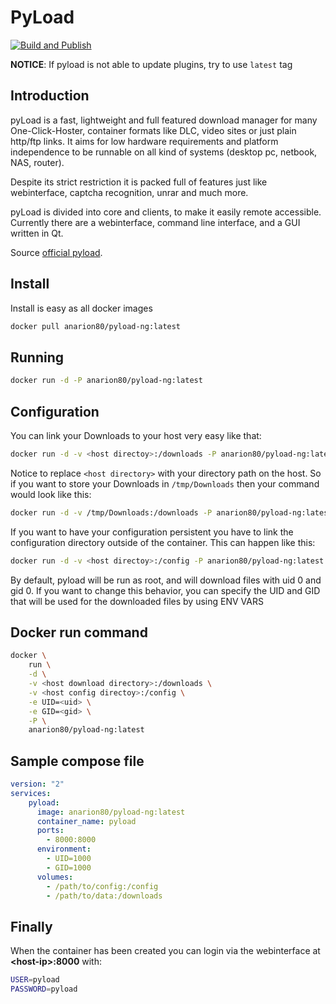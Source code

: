 PyLoad
=========

[![Build and Publish](https://github.com/anarion80/docker-pyload-ng/actions/workflows/build-and-publish.yml/badge.svg)](https://github.com/anarion80/docker-pyload-ng/actions/workflows/build-and-publish.yml)

**NOTICE**: If pyload is not able to update plugins, try to use `latest` tag

Introduction
----

pyLoad is a fast, lightweight and full featured download manager for many One-Click-Hoster, container formats like DLC, video sites or just plain http/ftp links. It aims for low hardware requirements and platform independence to be runnable on all kind of systems (desktop pc, netbook, NAS, router).

Despite its strict restriction it is packed full of features just like webinterface, captcha recognition, unrar and much more.

pyLoad is divided into core and clients, to make it easily remote accessible. Currently there are a webinterface, command line interface, and a GUI written in Qt.

Source [official pyload](https://pyload.net/).

Install
----

Install is easy as all docker images

```sh
docker pull anarion80/pyload-ng:latest
```

Running
----

```sh
docker run -d -P anarion80/pyload-ng:latest
```

Configuration
----

You can link your Downloads to your host very easy like that:

```sh
docker run -d -v <host directoy>:/downloads -P anarion80/pyload-ng:latest
```

Notice to replace ```<host directory>``` with your directory path on the host. So if you want to store your Downloads in ```/tmp/Downloads``` then your command would look like this:

```sh
docker run -d -v /tmp/Downloads:/downloads -P anarion80/pyload-ng:latest
```

If you want to have your configuration persistent you have to link the configuration directory outside of the container. This can happen like this:

```sh
docker run -d -v <host directoy>:/config -P anarion80/pyload-ng:latest
```

By default, pyload will be run as root, and will download files with uid 0 and gid 0. If you want to change this behavior, you can specify the UID and GID that will be used for the downloaded files by using ENV VARS

Docker run command
-----

```sh
docker \
    run \
    -d \
    -v <host download directory>:/downloads \
    -v <host config directoy>:/config \
    -e UID=<uid> \
    -e GID=<gid> \
    -P \
    anarion80/pyload-ng:latest
```

Sample compose file
-----

```yaml
version: "2"
services:
    pyload:
      image: anarion80/pyload-ng:latest
      container_name: pyload
      ports:
        - 8000:8000
      environment:
        - UID=1000
        - GID=1000
      volumes:
        - /path/to/config:/config
        - /path/to/data:/downloads

```

Finally
----

When the container has been created you can login via the webinterface at **\<host-ip>:8000** with:

```sh
USER=pyload
PASSWORD=pyload
```
